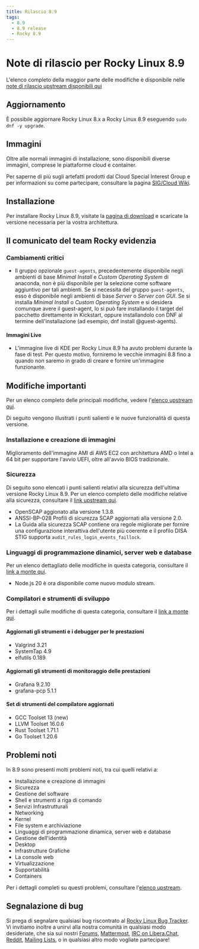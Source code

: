```yaml
---
title: Rilascio 8.9
tags:
  - 8.9
  - 8.9 release
  - Rocky 8.9
---
```


# Note di rilascio per Rocky Linux 8.9

L'elenco completo della maggior parte delle modifiche è disponibile nelle [note di rilascio upstream disponibili qui](https://access.redhat.com/documentation/en-us/red_hat_enterprise_linux/8/html/8.9_release_notes/index)

## Aggiornamento

È possibile aggiornare Rocky Linux 8.x a Rocky Linux 8.9 eseguendo `sudo dnf -y upgrade`.

## Immagini

Oltre alle normali immagini di installazione, sono disponibili diverse immagini, comprese le piattaforme cloud e container.

Per saperne di più sugli artefatti prodotti dal Cloud Special Interest Group e per informazioni su come partecipare, consultare la pagina [SIG/Cloud Wiki](https://sig-cloud.rocky.page/).

## Installazione

Per installare Rocky Linux 8.9, visitate la [pagina di download](https://rockylinux.org/download/) e scaricate la versione necessaria per la vostra architettura.

## Il comunicato del team Rocky evidenzia

### Cambiamenti critici

- Il gruppo opzionale `guest-agents`, precedentemente disponibile negli ambienti di base _Minimal Install_ e _Custom Operating System_ di anaconda, non è più disponibile per la selezione come software aggiuntivo per tali ambienti. Se si necessita del gruppo `guest-agents`, esso è disponibile negli ambienti di base _Server_ o _Server con GUI_. Se si installa _Minimal Install_ o _Custom Operating System_ e si desidera comunque avere il guest-agent, lo si può fare installando il target del pacchetto direttamente in Kickstart, oppure installandolo con DNF al termine dell'installazione (ad esempio, dnf install @guest-agents).

#### Immagini Live

- L'immagine live di KDE per Rocky Linux 8.9 ha avuto problemi durante la fase di test. Per questo motivo, forniremo le vecchie immagini 8.8 fino a quando non saremo in grado di creare e fornire un'immagine funzionante.

## Modifiche importanti

Per un elenco completo delle principali modifiche, vedere l'[elenco upstream qui](https://access.redhat.com/documentation/en-us/red_hat_enterprise_linux/8/html/8.9_release_notes/overview#overview-major-changes).

Di seguito vengono illustrati i punti salienti e le nuove funzionalità di questa versione.

### Installazione e creazione di immagini

Miglioramento dell'immagine AMI di AWS EC2 con architettura AMD o Intel a 64 bit per supportare l'avvio UEFI, oltre all'avvio BIOS tradizionale.

### Sicurezza

Di seguito sono elencati i punti salienti relativi alla sicurezza dell'ultima versione Rocky Linux 8.9. Per un elenco completo delle modifiche relative alla sicurezza, consultare il [link upstream qui](https://access.redhat.com/documentation/en-us/red_hat_enterprise_linux/8/html/8.9_release_notes/new-features#new-features-security).

- OpenSCAP aggionato alla versione 1.3.8.
- ANSSI-BP-028 Profili di sicurezza SCAP aggiornati alla versione 2.0.
- La Guida alla sicurezza SCAP contiene ora regole migliorate per fornire una configurazione interattiva dell'utente più coerente e il profilo DISA STIG supporta `audit_rules_login_events_faillock`.

### Linguaggi di programmazione dinamici, server web e database

Per un elenco dettagliato delle modifiche in questa categoria, consultare il [link a monte qui](https://access.redhat.com/documentation/en-us/red_hat_enterprise_linux/8/html/8.9_release_notes/new-features#new-features-dynamic-programming-languages-web-and-database-servers).

- Node.js 20 è ora disponibile come nuovo modulo stream.

### Compilatori e strumenti di sviluppo

Per i dettagli sulle modifiche di questa categoria, consultare il [link a monte qui](https://access.redhat.com/documentation/en-us/red_hat_enterprise_linux/8/html/8.9_release_notes/new-features#new-features-compilers-and-development-tools).

#### Aggiornati gli strumenti e i debugger per le prestazioni

- Valgrind 3.21
- SystemTap 4.9
- elfutils 0.189

#### Aggiornati gli strumenti di monitoraggio delle prestazioni

- Grafana 9.2.10
- grafana-pcp 5.1.1

#### Set di strumenti del compilatore aggiornati

- GCC Toolset 13 (new)
- LLVM Toolset 16.0.6
- Rust Toolset 1.71.1
- Go Toolset 1.20.6

## Problemi noti

In 8.9 sono presenti molti problemi noti, tra cui quelli relativi a:

- Installazione e creazione di immagini
- Sicurezza
- Gestione del software
- Shell e strumenti a riga di comando
- Servizi Infrastrutturali
- Networking
- Kernel
- File system e archiviazione
- Linguaggi di programmazione dinamica, server web e database
- Gestione dell'identità
- Desktop
- Infrastrutture Grafiche
- La console web
- Virtualizzazione
- Supportabilità
- Containers

Per i dettagli completi su questi problemi, consultare l'[elenco upstream](https://access.redhat.com/documentation/en-us/red_hat_enterprise_linux/8/html/8.9_release_notes/known-issues).

## Segnalazione di bug

Si prega di segnalare qualsiasi bug riscontrato al [Rocky Linux Bug Tracker](https://bugs.rockylinux.org/). Vi invitiamo inoltre a unirvi alla nostra comunità in qualsiasi modo desideriate, che sia sui nostri [Forums](https://forums.rockylinux.org), [Mattermost](https://chat.rockylinux.org), [IRC on Libera.Chat](irc://irc.liberachat/rockylinux), [Reddit](https://reddit.com/r/rockylinux), [Mailing Lists](https://lists.resf.org), o in qualsiasi altro modo vogliate partecipare!
